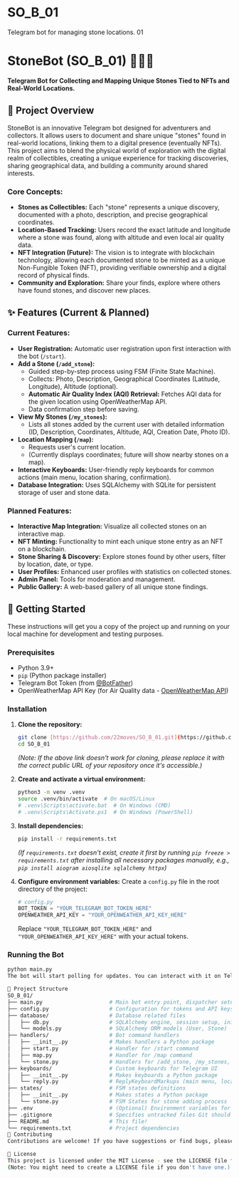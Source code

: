 # SO_B_01
Telegram bot for managing stone locations. 01
# StoneBot (SO_B_01) 🗿📍✨

**Telegram Bot for Collecting and Mapping Unique Stones Tied to NFTs and Real-World Locations.**

## 🌟 Project Overview

StoneBot is an innovative Telegram bot designed for adventurers and collectors. It allows users to document and share unique "stones" found in real-world locations, linking them to a digital presence (eventually NFTs). This project aims to blend the physical world of exploration with the digital realm of collectibles, creating a unique experience for tracking discoveries, sharing geographical data, and building a community around shared interests.

### Core Concepts:
* **Stones as Collectibles:** Each "stone" represents a unique discovery, documented with a photo, description, and precise geographical coordinates.
* **Location-Based Tracking:** Users record the exact latitude and longitude where a stone was found, along with altitude and even local air quality data.
* **NFT Integration (Future):** The vision is to integrate with blockchain technology, allowing each documented stone to be minted as a unique Non-Fungible Token (NFT), providing verifiable ownership and a digital record of physical finds.
* **Community and Exploration:** Share your finds, explore where others have found stones, and discover new places.

## ✨ Features (Current & Planned)

### Current Features:
* **User Registration:** Automatic user registration upon first interaction with the bot (`/start`).
* **Add a Stone (`/add_stone`):**
    * Guided step-by-step process using FSM (Finite State Machine).
    * Collects: Photo, Description, Geographical Coordinates (Latitude, Longitude), Altitude (optional).
    * **Automatic Air Quality Index (AQI) Retrieval:** Fetches AQI data for the given location using OpenWeatherMap API.
    * Data confirmation step before saving.
* **View My Stones (`/my_stones`):**
    * Lists all stones added by the current user with detailed information (ID, Description, Coordinates, Altitude, AQI, Creation Date, Photo ID).
* **Location Mapping (`/map`):**
    * Requests user's current location.
    * (Currently displays coordinates; future will show nearby stones on a map).
* **Interactive Keyboards:** User-friendly reply keyboards for common actions (main menu, location sharing, confirmation).
* **Database Integration:** Uses SQLAlchemy with SQLite for persistent storage of user and stone data.

### Planned Features:
* **Interactive Map Integration:** Visualize all collected stones on an interactive map.
* **NFT Minting:** Functionality to mint each unique stone entry as an NFT on a blockchain.
* **Stone Sharing & Discovery:** Explore stones found by other users, filter by location, date, or type.
* **User Profiles:** Enhanced user profiles with statistics on collected stones.
* **Admin Panel:** Tools for moderation and management.
* **Public Gallery:** A web-based gallery of all unique stone findings.

## 🚀 Getting Started

These instructions will get you a copy of the project up and running on your local machine for development and testing purposes.

### Prerequisites

* Python 3.9+
* `pip` (Python package installer)
* Telegram Bot Token (from [@BotFather](https://t.me/BotFather))
* OpenWeatherMap API Key (for Air Quality data - [OpenWeatherMap API](https://openweathermap.org/api/air-pollution))

### Installation

1.  **Clone the repository:**
    ```bash
    git clone [https://github.com/22moves/SO_B_01.git](https://github.com/22moves/SO_B_01.git)
    cd SO_B_01
    ```
    *(Note: If the above link doesn't work for cloning, please replace it with the correct public URL of your repository once it's accessible.)*

2.  **Create and activate a virtual environment:**
    ```bash
    python3 -m venv .venv
    source .venv/bin/activate  # On macOS/Linux
    # .venv\Scripts\activate.bat  # On Windows (CMD)
    # .venv\Scripts\Activate.ps1  # On Windows (PowerShell)
    ```

3.  **Install dependencies:**
    ```bash
    pip install -r requirements.txt
    ```
    *(If `requirements.txt` doesn't exist, create it first by running `pip freeze > requirements.txt` after installing all necessary packages manually, e.g., `pip install aiogram aiosqlite sqlalchemy httpx`)*

4.  **Configure environment variables:**
    Create a `config.py` file in the root directory of the project:
    ```python
    # config.py
    BOT_TOKEN = "YOUR_TELEGRAM_BOT_TOKEN_HERE"
    OPENWEATHER_API_KEY = "YOUR_OPENWEATHER_API_KEY_HERE"
    ```
    Replace `"YOUR_TELEGRAM_BOT_TOKEN_HERE"` and `"YOUR_OPENWEATHER_API_KEY_HERE"` with your actual tokens.

### Running the Bot

```bash
python main.py
The bot will start polling for updates. You can interact with it on Telegram.

📁 Project Structure
SO_B_01/
├── main.py                     # Main bot entry point, dispatcher setup, middleware
├── config.py                   # Configuration for tokens and API keys
├── database/                   # Database related files
│   ├── db.py                   # SQLAlchemy engine, session setup, init_db function
│   └── models.py               # SQLAlchemy ORM models (User, Stone)
├── handlers/                   # Bot command handlers
│   ├── __init__.py             # Makes handlers a Python package
│   ├── start.py                # Handler for /start command
│   ├── map.py                  # Handler for /map command
│   └── stone.py                # Handlers for /add_stone, /my_stones, FSM for stone data
├── keyboards/                  # Custom keyboards for Telegram UI
│   ├── __init__.py             # Makes keyboards a Python package
│   └── reply.py                # ReplyKeyboardMarkups (main menu, location, confirm)
├── states/                     # FSM states definitions
│   ├── __init__.py             # Makes states a Python package
│   └── stone.py                # FSM States for stone adding process
├── .env                        # (Optional) Environment variables for local development
├── .gitignore                  # Specifies untracked files Git should ignore
├── README.md                   # This file!
└── requirements.txt            # Project dependencies
🤝 Contributing
Contributions are welcome! If you have suggestions or find bugs, please open an issue or submit a pull request.

📄 License
This project is licensed under the MIT License - see the LICENSE file for details.
(Note: You might need to create a LICENSE file if you don't have one.)
